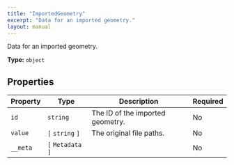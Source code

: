 ```yaml
---
title: "ImportedGeometry"
excerpt: "Data for an imported geometry."
layout: manual
---
```


Data for an imported geometry.

**Type:** `object`






## Properties

| Property | Type | Description | Required |
|----------|------|-------------|----------|
| `id` |`string`| The ID of the imported geometry. | No |
| `value` |`[` `string` `]`| The original file paths. | No |
| `__meta` |`[` `Metadata` `]`|  | No |


